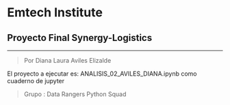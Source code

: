 # Emtech Institute
## Proyecto Final Synergy-Logistics
-------------

> Por Diana Laura Aviles Elizalde

El proyecto a ejecutar es: ANALISIS_02_AVILES_DIANA.ipynb como cuaderno de jupyter

> Grupo : Data Rangers Python Squad
